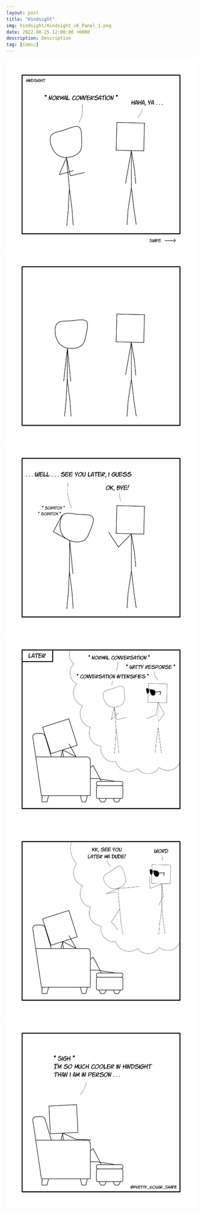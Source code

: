 ```yaml
---
layout: post
title: "Hindsight"
img: hindsight/Hindsight_v6_Panel_1.png
date: 2022-08-25 12:00:00 +0000
description: Description
tag: [Comic]
---
```


![](../assets/img/hindsight/Hindsight_v6_Panel_1.png)
![](../assets/img/hindsight/Hindsight_v6_Panel_2.png)
![](../assets/img/hindsight/Hindsight_v6_Panel_3.png)
![](../assets/img/hindsight/Hindsight_v6_Panel_4.png)
![](../assets/img/hindsight/Hindsight_v6_Panel_5.png)
![](../assets/img/hindsight/Hindsight_v6_Panel_6.png)
